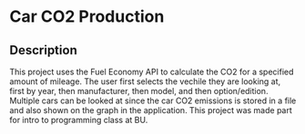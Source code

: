# Car CO2 Production

## Description
This project uses the Fuel Economy API to calculate the CO2 for a specified amount of mileage. The user first selects the vechile they are looking at, first by year, then manufacturer, then model, and then option/edition. Multiple cars can be looked at since the car CO2 emissions is stored in a file and also shown on the graph in the application. This project was made part for intro to programming class at BU.
